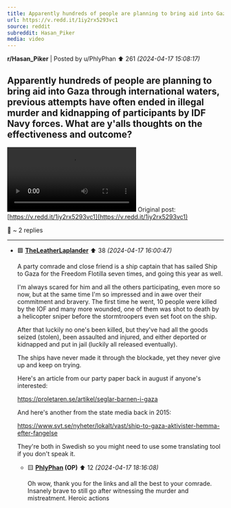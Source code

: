 ```yaml
---
title: Apparently hundreds of people are planning to bring aid into Gaza through international waters
url: https://v.redd.it/1iy2rx5293vc1
source: reddit
subreddit: Hasan_Piker
media: video
---
```

**r/Hasan_Piker** | Posted by u/PhlyPhan ⬆️ 261 _(2024-04-17 15:08:17)_

## Apparently hundreds of people are planning to bring aid into Gaza through international waters, previous attempts have often ended in illegal murder and kidnapping of participants by IDF Navy forces. What are y'alls thoughts on the effectiveness and outcome?

![](Apparently_hundreds_of_people_are_planning_to_bring_aid_into_Gaza_through_international_waters.mp4)
Original post: [https://v.redd.it/1iy2rx5293vc1](https://v.redd.it/1iy2rx5293vc1)

💬 ~ 2 replies

---

* 🟩 **[TheLeatherLaplander](https://www.reddit.com/user/TheLeatherLaplander)** ⬆️ 38 _(2024-04-17 16:00:47)_

	A party comrade and close friend is a ship captain that has sailed Ship to Gaza for the Freedom Flotilla seven times, and going this year as well.

	I'm always scared for him and all the others participating, even more so now, but at the same time I'm so impressed and in awe over their commitment and bravery. The first time he went, 10 people were killed by the IOF and many more wounded, one of them was shot to death by a helicopter sniper before the stormtroopers even set foot on the ship.

	After that luckily no one's been killed, but they've had all the goods seized (stolen), been assaulted and injured, and either deported or kidnapped and put in jail (luckily all released eventually). 

	The ships have never made it through the blockade, yet they never give up and keep on trying.

	Here's an article from our party paper back in august if anyone's interested:

	https://proletaren.se/artikel/seglar-barnen-i-gaza

	And here's another from the state media back in 2015:

	https://www.svt.se/nyheter/lokalt/vast/ship-to-gaza-aktivister-hemma-efter-fangelse

	They're both in Swedish so you might need to use some translating tool if you don't speak it.

	* 🟨 **[PhlyPhan](https://www.reddit.com/user/PhlyPhan) (OP)** ⬆️ 12 _(2024-04-17 18:16:08)_

		Oh wow, thank you for the links and all the best to your comrade. Insanely brave to still go after witnessing the murder and mistreatment. Heroic actions


